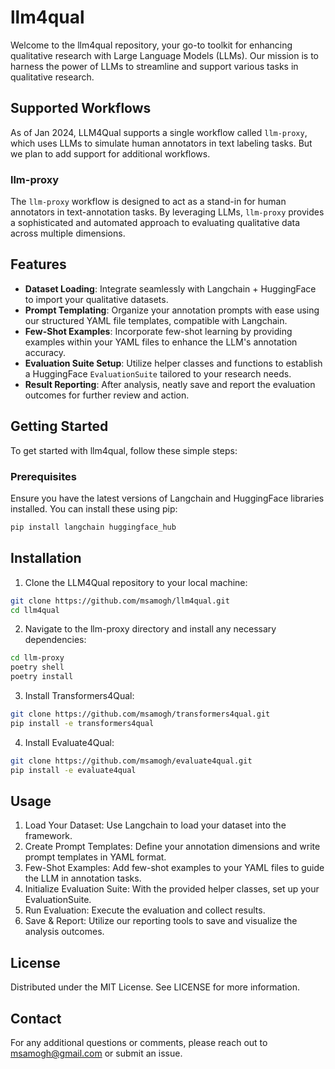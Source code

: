 # llm4qual

Welcome to the llm4qual repository, your go-to toolkit for enhancing qualitative research with Large Language Models (LLMs). Our mission is to harness the power of LLMs to streamline and support various tasks in qualitative research.

## Supported Workflows
As of Jan 2024, LLM4Qual supports a single workflow called `llm-proxy`, which uses LLMs to simulate human annotators in text labeling tasks. But we plan to add support for additional workflows.

### llm-proxy

The `llm-proxy` workflow is designed to act as a stand-in for human annotators in text-annotation tasks. By leveraging LLMs, `llm-proxy` provides a sophisticated and automated approach to evaluating qualitative data across multiple dimensions.

## Features

- **Dataset Loading**: Integrate seamlessly with Langchain + HuggingFace to import your qualitative datasets.
- **Prompt Templating**: Organize your annotation prompts with ease using our structured YAML file templates, compatible with Langchain.
- **Few-Shot Examples**: Incorporate few-shot learning by providing examples within your YAML files to enhance the LLM's annotation accuracy.
- **Evaluation Suite Setup**: Utilize helper classes and functions to establish a HuggingFace `EvaluationSuite` tailored to your research needs.
- **Result Reporting**: After analysis, neatly save and report the evaluation outcomes for further review and action.

## Getting Started

To get started with llm4qual, follow these simple steps:

### Prerequisites

Ensure you have the latest versions of Langchain and HuggingFace libraries installed. You can install these using pip:

```bash
pip install langchain huggingface_hub
```

## Installation
1. Clone the LLM4Qual repository to your local machine:
```bash
git clone https://github.com/msamogh/llm4qual.git
cd llm4qual
```

2. Navigate to the llm-proxy directory and install any necessary dependencies:
```bash
cd llm-proxy
poetry shell
poetry install
```

3. Install Transformers4Qual:
```bash
git clone https://github.com/msamogh/transformers4qual.git
pip install -e transformers4qual
```

4. Install Evaluate4Qual:
```bash
git clone https://github.com/msamogh/evaluate4qual.git
pip install -e evaluate4qual
```

## Usage
1. Load Your Dataset: Use Langchain to load your dataset into the framework.
2. Create Prompt Templates: Define your annotation dimensions and write prompt templates in YAML format.
3. Few-Shot Examples: Add few-shot examples to your YAML files to guide the LLM in annotation tasks.
4. Initialize Evaluation Suite: With the provided helper classes, set up your EvaluationSuite.
5. Run Evaluation: Execute the evaluation and collect results.
6. Save & Report: Utilize our reporting tools to save and visualize the analysis outcomes.

## License
Distributed under the MIT License. See LICENSE for more information.

## Contact
For any additional questions or comments, please reach out to msamogh@gmail.com or submit an issue.
